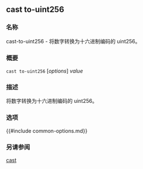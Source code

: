 ## cast to-uint256

### 名称

cast-to-uint256 - 将数字转换为十六进制编码的 uint256。

### 概要

``cast to-uint256`` [*options*] *value*

### 描述

将数字转换为十六进制编码的 uint256。

### 选项

{{#include common-options.md}}

### 另请参阅

[cast](./cast.md) 
